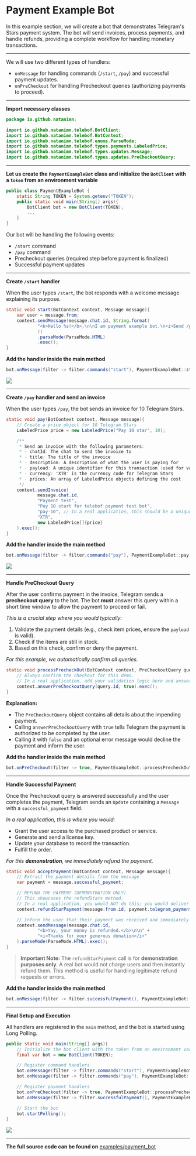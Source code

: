 # Payment Example Bot

In this example section, we will create a bot that demonstrates Telegram's Stars payment system. The bot will send invoices, process payments, and handle refunds, providing a complete workflow for handling monetary transactions.

---

We will use two different types of handlers:

*   `onMessage` for handling commands (`/start`, `/pay`) and successful payment updates.
*   `onPreCheckout` for handling Precheckout queries (authorizing payments to proceed).

---

**Import necessary classes**

```java
package io.github.natanimn;

import io.github.natanimn.telebof.BotClient;
import io.github.natanimn.telebof.BotContext;
import io.github.natanimn.telebof.enums.ParseMode;
import io.github.natanimn.telebof.types.payments.LabeledPrice;
import io.github.natanimn.telebof.types.updates.Message;
import io.github.natanimn.telebof.types.updates.PreCheckoutQuery;
```

---

**Let us create the `PaymentExampleBot` class and initialize the `BotClient` with a `token` from an environment variable**

```java
public class PaymentExampleBot {
    static String TOKEN = System.getenv("TOKEN");
    public static void main(String[] args){
        BotClient bot = new BotClient(TOKEN);
        ...
    }
}
```

Our bot will be handling the following events:

*   `/start` command
*   `/pay` command
*   Precheckout queries (required step before payment is finalized)
*   Successful payment updates

---

**Create `/start` handler**

When the user types `/start`, the bot responds with a welcome message explaining its purpose.

```java
static void start(BotContext context, Message message){
    var user = message.from;
    context.sendMessage(message.chat.id, String.format(
            "<b>Hello %s!</b>,\n\nI am payment example bot.\n<i>Send /pay to try it out.</i>", user.mention()
            ))
            .parseMode(ParseMode.HTML)
            .exec();
}
```

**Add the handler inside the main method**
```java
bot.onMessage(filter -> filter.commands("start"), PaymentExampleBot::start);
```

<img src="https://natanimn.github.io/telebof/img/p1.png">


---

**Create `/pay` handler and send an invoice**

When the user types `/pay`, the bot sends an invoice for 10 Telegram Stars.

```java
static void pay(BotContext context, Message message){
    // Create a price object for 10 Telegram Stars
    LabeledPrice price = new LabeledPrice("Pay 10 star", 10);

    /**
     * Send an invoice with the following parameters:
     * - chatId: The chat to send the invoice to
     * - title: The title of the invoice
     * - description: A description of what the user is paying for
     * - payload: A unique identifier for this transaction (used for validation)
     * - currency: "XTR" is the currency code for Telegram Stars
     * - prices: An array of LabeledPrice objects defining the cost
     */
    context.sendInvoice(
            message.chat.id,
            "Payment test",
            "Pay 10 start for telebof payment test bot",
            "pay-10", // In a real application, this should be a unique value per transaction
            "XTR",
            new LabeledPrice[]{price}
    ).exec();
}
```

**Add the handler inside the main method**
```java
bot.onMessage(filter -> filter.commands("pay"), PaymentExampleBot::pay);
```

<img src="https://natanimn.github.io/telebof/img/p2.png">

---

**Handle PreCheckout Query**

After the user confirms payment in the invoice, Telegram sends a **precheckout query** to the bot. The bot **must** answer this query within a short time window to allow the payment to proceed or fail.

*This is a crucial step where you would typically:*


1.  Validate the payment details (e.g., check item prices, ensure the `payload` is valid).
2.  Check if the items are still in stock.
3.  Based on this check, confirm or deny the payment.

*For this example, we automatically confirm all queries.*

```java
static void processPrecheckOut(BotContext context, PreCheckoutQuery query){
    // Always confirm the checkout for this demo.
    // In a real application, add your validation logic here and answer false if it fails.
    context.answerPreCheckoutQuery(query.id, true).exec();
}
```
**Explanation:**


- The `PreCheckoutQuery` object contains all details about the impending payment.
- Calling `answerPreCheckoutQuery` with `true` tells Telegram the payment is authorized to be completed by the user.
- Calling it with `false` and an optional error message would decline the payment and inform the user.

**Add the handler inside the main method**
```java
bot.onPreCheckout(filter -> true, PaymentExampleBot::processPrecheckOut);
```

---

**Handle Successful Payment**

Once the Precheckout query is answered successfully and the user completes the payment, Telegram sends an `Update` containing a `Message` with a `successful_payment` field.

*In a real application, this is where you would:*

- Grant the user access to the purchased product or service.
- Generate and send a license key.
- Update your database to record the transaction.
- Fulfill the order.

*For this **demonstration**, we immediately refund the payment.*

```java
static void acceptPayment(BotContext context, Message message){
    // Extract the payment details from the message
    var payment = message.successful_payment;

    // REFUND THE PAYMENT (DEMONSTRATION ONLY)
    // This showcases the refundStars method.
    // In a real application, you would NOT do this; you would deliver the product instead.
    context.refundStarPayment(message.from.id, payment.telegram_payment_charge_id).exec();

    // Inform the user that their payment was received and immediately refunded
    context.sendMessage(message.chat.id,
            "<b>Yay, your money is refunded.</b>\n\n" +
            "<i>Thanks for your generous donation</i>"
    ).parseMode(ParseMode.HTML).exec();
}
```
> **Important Note:** The `refundStarPayment` call is for **demonstration purposes only**. A real bot would not charge users and then instantly refund them. This method is useful for handling legitimate refund requests or errors.

**Add the handler inside the main method**
```java
bot.onMessage(filter -> filter.successfulPayment(), PaymentExampleBot::acceptPayment);
```

---

**Final Setup and Execution**

All handlers are registered in the `main` method, and the bot is started using Long Polling.

```java
public static void main(String[] args){
    // Initialize the bot client with the token from an environment variable
    final var bot = new BotClient(TOKEN);

    // Register command handlers
    bot.onMessage(filter -> filter.commands("start"), PaymentExampleBot::start);
    bot.onMessage(filter -> filter.commands("pay"), PaymentExampleBot::pay);

    // Register payment handlers
    bot.onPreCheckout(filter -> true, PaymentExampleBot::processPrecheckOut);
    bot.onMessage(filter -> filter.successfulPayment(), PaymentExampleBot::acceptPayment);

    // Start the bot
    bot.startPolling();
}
```

<img src="https://natanimn.github.io/telebof/img/p3.png">

---

**The full source code can be found on** [examples/payment_bot](https://github.com/natanimn/telebof/blob/main/examples/long-polling/src/main/java/io/github/natanimn/PaymentExampleBot.java)